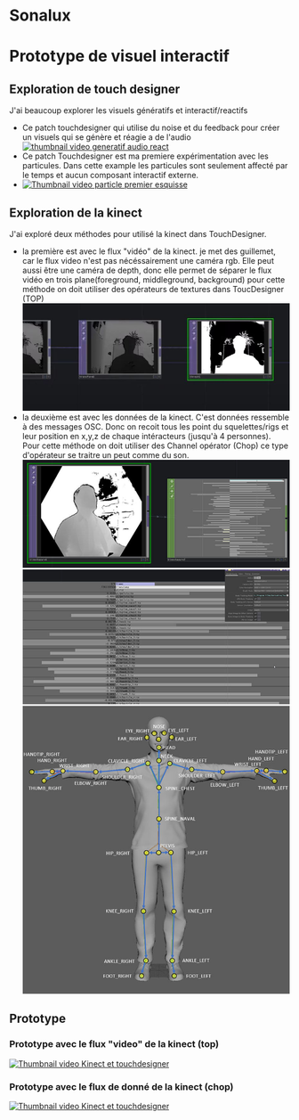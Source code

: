 # Sonalux
# Prototype de visuel interactif
## Exploration de touch designer
J'ai beaucoup explorer les visuels génératifs et interactif/reactifs

- Ce patch touchdesigner qui utilise du noise et du feedback pour créer un visuels qui se génère et réagie a de l'audio
  [![thumbnail video generatif audio react](https://img.youtube.com/vi/jEneayx-0J8/0.jpg)](https://youtu.be/jEneayx-0J8)
- Ce patch Touchdesigner est ma premiere expérimentation avec les particules. Dans cette example les particules sont seulement affecté par le temps et aucun composant interactif externe.
- [![Thumbnail video particle premier esquisse](https://img.youtube.com/vi/FuGjOUcTBh4/0.jpg)](https://youtu.be/FuGjOUcTBh4)
## Exploration de la kinect
J'ai exploré deux méthodes pour utilisé la kinect dans TouchDesigner.
- la première est avec le flux "vidéo" de la kinect. je met des guillemet, car le flux video n'est pas nécéssairement une caméra rgb. Elle peut aussi être une caméra de depth, donc elle permet de séparer le flux vidéo en trois plane(foreground, middleground, background) pour cette méthode on doit utiliser des opérateurs de textures dans ToucDesigner (TOP)
![images des top nécéssaire pour la kinect en top](/images/kinect_top.JPG)
- la deuxième est avec les données de la kinect. C'est données ressemble à des messages OSC. Donc on recoit tous les point du squelettes/rigs et leur position en x,y,z de chaque intéracteurs (jusqu'à 4 personnes). Pour cette méthode on doit utiliser des Channel opérator (Chop) ce type d'opérateur se traitre un peut comme du son.
![images de l'opérateur chop de la kinect](/images/kinect_chop-1.jpg)
![images de l'opérateur chop de la kinect](/images/kinect_chop-2.jpg)
![images de l'opérateur chop de la kinect](/images/kinect_chop_rig.jpg)
## Prototype
### Prototype avec le flux "video" de la kinect (top)
[![Thumbnail video Kinect et touchdesigner](https://img.youtube.com/vi/ES2N6omMyHc/0.jpg)](https://youtu.be/ES2N6omMyHc)
### Prototype avec le flux de donné de la kinect (chop)
[![Thumbnail video Kinect et touchdesigner](https://img.youtube.com/vi/ezuy2fvP3yk/0.jpg)](https://youtu.be/ezuy2fvP3yk)
